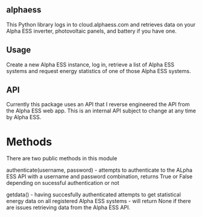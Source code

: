 ## alphaess
This Python library logs in to cloud.alphaess.com and retrieves data on your Alpha ESS inverter, photovoltaic panels, and battery if you have one.

## Usage

Create a new Alpha ESS instance, log in, retrieve a list of Alpha ESS systems and request energy statistics of one of those Alpha ESS systems. 

## API

Currently this package uses an API that I reverse engineered the API from the Alpha ESS web app. This is an internal API subject to change at any time by Alpha ESS.

# Methods

There are two public methods in this module

authenticate(username, password) - attempts to authenticate to the ALpha ESS API with a username and password combination, returns True or False depending on sucessful authentication or not

getdata() - having succesfully authenticated attempts to get statistical energy data on all registered Alpha ESS systems - will return None if there are issues retrieving data from the Alpha ESS API.

